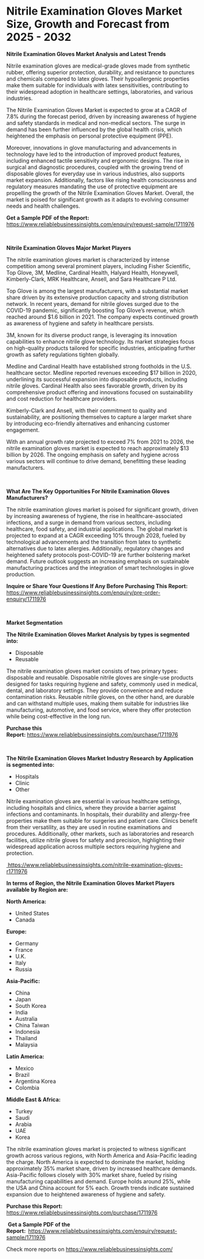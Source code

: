 <p><h1>Nitrile Examination Gloves Market Size, Growth and Forecast from 2025 - 2032</h1></p><p><strong>Nitrile Examination Gloves Market Analysis and Latest Trends</strong></p>
<p><p>Nitrile examination gloves are medical-grade gloves made from synthetic rubber, offering superior protection, durability, and resistance to punctures and chemicals compared to latex gloves. Their hypoallergenic properties make them suitable for individuals with latex sensitivities, contributing to their widespread adoption in healthcare settings, laboratories, and various industries.</p><p>The Nitrile Examination Gloves Market is expected to grow at a CAGR of 7.8% during the forecast period, driven by increasing awareness of hygiene and safety standards in medical and non-medical sectors. The surge in demand has been further influenced by the global health crisis, which heightened the emphasis on personal protective equipment (PPE). </p><p>Moreover, innovations in glove manufacturing and advancements in technology have led to the introduction of improved product features, including enhanced tactile sensitivity and ergonomic designs. The rise in surgical and diagnostic procedures, coupled with the growing trend of disposable gloves for everyday use in various industries, also supports market expansion. Additionally, factors like rising health consciousness and regulatory measures mandating the use of protective equipment are propelling the growth of the Nitrile Examination Gloves Market. Overall, the market is poised for significant growth as it adapts to evolving consumer needs and health challenges.</p></p>
<p><strong>Get a Sample PDF of the Report:&nbsp;</strong> <a href="https://www.reliablebusinessinsights.com/enquiry/request-sample/1711976?utm_campaign=2760&utm_medium=2&utm_source=Github&utm_content=ia&utm_term=27032025&utm_id=nitrile-examination-gloves">https://www.reliablebusinessinsights.com/enquiry/request-sample/1711976</a></p>
<p>&nbsp;</p>
<p><strong>Nitrile Examination Gloves Major Market Players</strong></p>
<p><p>The nitrile examination gloves market is characterized by intense competition among several prominent players, including Fisher Scientific, Top Glove, 3M, Medline, Cardinal Health, Halyard Health, Honeywell, Kimberly-Clark, MRK Healthcare, Ansell, and Sara Healthcare P Ltd. </p><p>Top Glove is among the largest manufacturers, with a substantial market share driven by its extensive production capacity and strong distribution network. In recent years, demand for nitrile gloves surged due to the COVID-19 pandemic, significantly boosting Top Glove’s revenue, which reached around $1.6 billion in 2021. The company expects continued growth as awareness of hygiene and safety in healthcare persists.</p><p>3M, known for its diverse product range, is leveraging its innovation capabilities to enhance nitrile glove technology. Its market strategies focus on high-quality products tailored for specific industries, anticipating further growth as safety regulations tighten globally.</p><p>Medline and Cardinal Health have established strong footholds in the U.S. healthcare sector. Medline reported revenues exceeding $17 billion in 2020, underlining its successful expansion into disposable products, including nitrile gloves. Cardinal Health also sees favorable growth, driven by its comprehensive product offering and innovations focused on sustainability and cost reduction for healthcare providers.</p><p>Kimberly-Clark and Ansell, with their commitment to quality and sustainability, are positioning themselves to capture a larger market share by introducing eco-friendly alternatives and enhancing customer engagement.</p><p>With an annual growth rate projected to exceed 7% from 2021 to 2026, the nitrile examination gloves market is expected to reach approximately $13 billion by 2026. The ongoing emphasis on safety and hygiene across various sectors will continue to drive demand, benefitting these leading manufacturers.</p></p>
<p>&nbsp;</p>
<p><strong>What Are The Key Opportunities For Nitrile Examination Gloves Manufacturers?</strong></p>
<p><p>The nitrile examination gloves market is poised for significant growth, driven by increasing awareness of hygiene, the rise in healthcare-associated infections, and a surge in demand from various sectors, including healthcare, food safety, and industrial applications. The global market is projected to expand at a CAGR exceeding 10% through 2028, fueled by technological advancements and the transition from latex to synthetic alternatives due to latex allergies. Additionally, regulatory changes and heightened safety protocols post-COVID-19 are further bolstering market demand. Future outlook suggests an increasing emphasis on sustainable manufacturing practices and the integration of smart technologies in glove production.</p></p>
<p><strong>Inquire or Share Your Questions If Any Before Purchasing This Report:</strong> <a href="https://www.reliablebusinessinsights.com/enquiry/pre-order-enquiry/1711976?utm_campaign=2760&utm_medium=2&utm_source=Github&utm_content=ia&utm_term=27032025&utm_id=nitrile-examination-gloves">https://www.reliablebusinessinsights.com/enquiry/pre-order-enquiry/1711976</a></p>
<p>&nbsp;</p>
<p><strong>Market Segmentation</strong></p>
<p><strong>The Nitrile Examination Gloves Market Analysis by types is segmented into:</strong></p>
<p><ul><li>Disposable</li><li>Reusable</li></ul></p>
<p><p>The nitrile examination gloves market consists of two primary types: disposable and reusable. Disposable nitrile gloves are single-use products designed for tasks requiring hygiene and safety, commonly used in medical, dental, and laboratory settings. They provide convenience and reduce contamination risks. Reusable nitrile gloves, on the other hand, are durable and can withstand multiple uses, making them suitable for industries like manufacturing, automotive, and food service, where they offer protection while being cost-effective in the long run.</p></p>
<p><strong>Purchase this Report:&nbsp;</strong><a href="https://www.reliablebusinessinsights.com/purchase/1711976?utm_campaign=2760&utm_medium=2&utm_source=Github&utm_content=ia&utm_term=27032025&utm_id=nitrile-examination-gloves">https://www.reliablebusinessinsights.com/purchase/1711976</a></p>
<p>&nbsp;</p>
<p><strong>The Nitrile Examination Gloves Market Industry Research by Application is segmented into:</strong></p>
<p><ul><li>Hospitals</li><li>Clinic</li><li>Other</li></ul></p>
<p><p>Nitrile examination gloves are essential in various healthcare settings, including hospitals and clinics, where they provide a barrier against infections and contaminants. In hospitals, their durability and allergy-free properties make them suitable for surgeries and patient care. Clinics benefit from their versatility, as they are used in routine examinations and procedures. Additionally, other markets, such as laboratories and research facilities, utilize nitrile gloves for safety and precision, highlighting their widespread application across multiple sectors requiring hygiene and protection.</p></p>
<p><a href="https://www.reliablebusinessinsights.com/nitrile-examination-gloves-r1711976?utm_campaign=2760&utm_medium=2&utm_source=Github&utm_content=ia&utm_term=27032025&utm_id=nitrile-examination-gloves">&nbsp;https://www.reliablebusinessinsights.com/nitrile-examination-gloves-r1711976</a></p>
<p><strong>In terms of Region, the Nitrile Examination Gloves Market Players available by Region are:</strong></p>
<p>
    <p> <strong> North America: </strong>
        <ul>
            <li>United States</li>
            <li>Canada</li>
        </ul>
        </p> 
    <p> <strong> Europe: </strong>
        <ul>
            <li>Germany</li>
            <li>France</li>
            <li>U.K.</li>
            <li>Italy</li>
            <li>Russia</li>
        </ul>
        </p> 
    <p> <strong> Asia-Pacific: </strong>
        <ul>
            <li>China</li>
            <li>Japan</li>
            <li>South Korea</li>
            <li>India</li>
            <li>Australia</li>
            <li>China Taiwan</li>
            <li>Indonesia</li>
            <li>Thailand</li>
            <li>Malaysia</li>
        </ul>
        </p> 
    <p> <strong> Latin America: </strong>
        <ul>
            <li>Mexico</li>
            <li>Brazil</li>
            <li>Argentina Korea</li>
            <li>Colombia</li>
        </ul>
        </p> 
    <p> <strong> Middle East & Africa: </strong>
        <ul>
            <li>Turkey</li>
            <li>Saudi</li>
            <li>Arabia</li>
            <li>UAE</li>
            <li>Korea</li>
        </ul>
    </p>
    </p>
<p><p>The nitrile examination gloves market is projected to witness significant growth across various regions, with North America and Asia-Pacific leading the charge. North America is expected to dominate the market, holding approximately 35% market share, driven by increased healthcare demands. Asia-Pacific follows closely with 30% market share, fueled by rising manufacturing capabilities and demand. Europe holds around 25%, while the USA and China account for 5% each. Growth trends indicate sustained expansion due to heightened awareness of hygiene and safety.</p></p>
<p><strong>Purchase this Report: </strong><a href="https://www.reliablebusinessinsights.com/purchase/1711976?utm_campaign=2760&utm_medium=2&utm_source=Github&utm_content=ia&utm_term=27032025&utm_id=nitrile-examination-gloves">https://www.reliablebusinessinsights.com/purchase/1711976</a></p>
<p>&nbsp;<strong>Get a Sample PDF of the Report:&nbsp;&nbsp;</strong><a href="https://www.reliablebusinessinsights.com/enquiry/request-sample/1711976?utm_campaign=2760&utm_medium=2&utm_source=Github&utm_content=ia&utm_term=27032025&utm_id=nitrile-examination-gloves">https://www.reliablebusinessinsights.com/enquiry/request-sample/1711976</a></p>
<p><strong></strong></p>
<p>Check more reports on <a href="https://www.reliablebusinessinsights.com/?utm_campaign=2760&utm_medium=2&utm_source=Github&utm_content=ia&utm_term=27032025&utm_id=nitrile-examination-gloves">https://www.reliablebusinessinsights.com/</a></p>